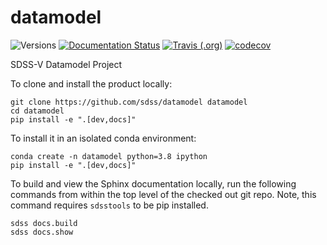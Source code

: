 # datamodel

![Versions](https://img.shields.io/badge/python->3.7-blue)
[![Documentation Status](https://readthedocs.org/projects/sdss-datamodel/badge/?version=latest)](https://sdss-datamodel.readthedocs.io/en/latest/?badge=latest)
[![Travis (.org)](https://img.shields.io/travis/sdss/datamodel)](https://travis-ci.org/sdss/datamodel)
[![codecov](https://codecov.io/gh/sdss/datamodel/branch/main/graph/badge.svg)](https://codecov.io/gh/sdss/datamodel)

SDSS-V Datamodel Project


To clone and install the product locally:

```
git clone https://github.com/sdss/datamodel datamodel
cd datamodel
pip install -e ".[dev,docs]"

```

To install it in an isolated conda environment:
```
conda create -n datamodel python=3.8 ipython
pip install -e ".[dev,docs]"
```

To build and view the Sphinx documentation locally, run the following commands from within the top level of the checked out git repo.  Note, this command requires `sdsstools` to be pip installed.
```
sdss docs.build
sdss docs.show
```